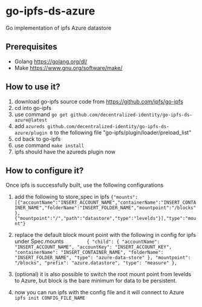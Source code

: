 # go-ipfs-ds-azure
Go implementation of ipfs Azure datastore

## Prerequisites
- Golang https://golang.org/dl/
- Make https://www.gnu.org/software/make/


## How to use it?
1. download go-ipfs source code from https://github.com/ipfs/go-ipfs
2. cd into go-ipfs
3. use command `go get github.com/decentralized-identity/go-ipfs-ds-azure@latest`
4. add `azureds github.com/decentralized-identity/go-ipfs-ds-azure/plugin 0` to the following file "go-ipfs/plugin/loader/preload_list"
5. cd back to go-ipfs
6. use command `make install`
7. ipfs should have the azureds plugin now

## How to configure it?
Once ipfs is successfully built, use the following configurations

1. add the following to store_spec in ipfs
`{"mounts":[{"accountName":"INSERT_ACCOUNT_NAME","containerName":"INSERT_CONTAINER_NAME","folderName":"INSERT_FOLDER_NAME","mountpoint":"/blocks"},{"mountpoint":"/","path":"datastore","type":"levelds"}],"type":"mount"}`

2. replace the default block mount point with the following in config for ipfs under Spec.mounts
`        {
          "child": {
            "accountName": "INSERT_ACCOUNT_NAME",
            "accountKey": "INSERT_ACCOUNT_KEY",
            "containerName": "INSERT_CONTAINER_NAME",
            "folderName": "INSERT_FOLDER_NAME",
            "type": "azure-data-store"
          },
          "mountpoint": "/blocks",
          "prefix": "azure.datastore",
          "type": "measure"
        },`

3. (optional) it is also possible to switch the root mount point from levelds to Azure, but block is the bare minimum for data to be persistent.

4. now you can run ipfs with the config file and it will connect to Azure `ipfs init CONFIG_FILE_NAME`
